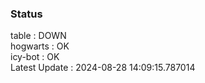 ### Status


table : DOWN  
hogwarts : OK  
icy-bot : OK  
Latest Update : 2024-08-28 14:09:15.787014
